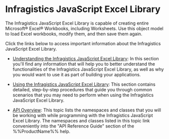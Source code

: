 ﻿<!--
|metadata|
{
    "fileName": "javascript-excel-library",
    "controlName": ["igExcel"],
    "tags": ["Getting Started"]
}
|metadata|
-->

# Infragistics JavaScript Excel Library

The Infragistics JavaScript Excel Library is capable of creating entire Microsoft® Excel® Workbooks, including Worksheets. Use this object model to load Excel workbooks, modify them, and then save them again.

Click the links below to access important information about the Infragistics JavaScript Excel Library.

- [Understanding the Infragistics JavaScript Excel Library](Understanding-the-Infragistics-JavaScript-Excel-Library.html "understanding the infragistics javascript excel library"): In this section you'll find any information that will help you to better understand the functionalities of the Infragistics JavaScript Excel Library, as well as why you would want to use it as part of building your applications.

- [Using the Infragistics JavaScript Excel Library](Using-the-JavaScript-Excel-Library.html "using the infragistics javascript excel library"): This section contains detailed, step-by-step procedures that guide you through common scenarios that you may need to perform when using the Infragistics JavaScript Excel Library.

- [API Overview](%%jQueryApiUrl%%/ig.excel.AnyValueDataValidationRule "api overview for javascript excel library"): This topic lists the namespaces and classes that you will be working with while programming with the Infragistics JavaScript Excel Library. The namespaces and classes listed in this topic link conveniently into the "API Reference Guide" section of the %%ProductName%% help.